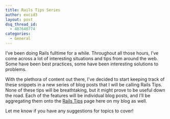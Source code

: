 ```yaml
---
title: Rails Tips Series
author: excid3
layout: post
dsq_thread_id:
  - 487640774
categories:
  - General
---
```

I’ve been doing Rails fulltime for a while. Throughout all those hours, I’ve come across a lot of interesting situations and tips from around the web. Some have been best practices, some have been interesting solutions to problems.

With the plethora of content out there, I’ve decided to start keeping track of these snippets in a new series of blog posts that I will be calling Rails Tips. None of these tips will be breathtaking, but it might prove to be useful down the road. Each of the features will be individual blog posts, and I’ll be aggregating them onto the [Rails Tips][1] page here on my blog as well.

Let me know if you have any suggestions for topics to cover!

   [1]: excid3.com/blog/rails-tips

